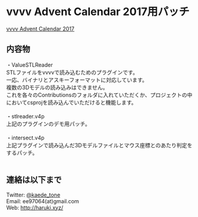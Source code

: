 # vvvv Advent Calendar 2017用パッチ
[vvvv Advent Calendar 2017](https://qiita.com/advent-calendar/2017/vvvv)

## 内容物

・ValueSTLReader<br>
STLファイルをvvvvで読み込むためのプラグインです。<br>
一応、バイナリとアスキーフォーマットに対応しています。<br>
複数の3Dモデルの読み込みはできません。<br>
これを各々のContributionsのフォルダに入れていただくか、プロジェクトの中においてcsprojを読み込んでいただけると機能します。<br>
<br>
・stlreader.v4p<br>
上記のプラグインのデモ用パッチ。<br>
<br>
・intersect.v4p<br>
上記プラグインで読み込んだ3Dモデルファイルとマウス座標とのあたり判定をするパッチ。<br>
<br>

## 連絡は以下まで<br>
Twitter: [@kaede_tone](https://twitter.com/kaede_tone)<br>
Email: ee97064(at)gmail.com<br>
Web: http://haruki.xyz/

